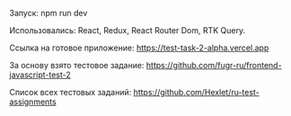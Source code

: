 
Запуск: npm run dev<br/>

Использовались: React, Redux, React Router Dom, RTK Query.<br/>

Cсылка на готовое приложение: https://test-task-2-alpha.vercel.app<br/>

За основу взято тестовое задание: https://github.com/fugr-ru/frontend-javascript-test-2

Список всех тестовых заданий: https://github.com/Hexlet/ru-test-assignments
